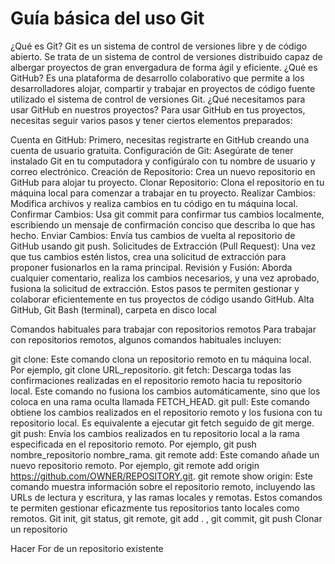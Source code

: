 # Guía básica del uso Git
¿Qué es Git?
Git es un sistema de control de versiones libre y de código abierto. Se trata de un sistema de control de versiones distribuido capaz de albergar proyectos de gran envergadura de forma ágil y eficiente.
¿Qué es GitHub?
Es una plataforma de desarrollo colaborativo que permite a los desarrolladores alojar, compartir y trabajar en proyectos de código fuente utilizado el sistema de control de versiones Git.
¿Qué necesitamos para usar GitHub en nuestros proyectos?
Para usar GitHub en tus proyectos, necesitas seguir varios pasos y tener ciertos elementos preparados:

Cuenta en GitHub: Primero, necesitas registrarte en GitHub creando una cuenta de usuario gratuita.
Configuración de Git: Asegúrate de tener instalado Git en tu computadora y configúralo con tu nombre de usuario y correo electrónico.
Creación de Repositorio: Crea un nuevo repositorio en GitHub para alojar tu proyecto.
Clonar Repositorio: Clona el repositorio en tu máquina local para comenzar a trabajar en tu proyecto.
Realizar Cambios: Modifica archivos y realiza cambios en tu código en tu máquina local.
Confirmar Cambios: Usa git commit para confirmar tus cambios localmente, escribiendo un mensaje de confirmación conciso que describa lo que has hecho.
Enviar Cambios: Envía tus cambios de vuelta al repositorio de GitHub usando git push.
Solicitudes de Extracción (Pull Request): Una vez que tus cambios estén listos, crea una solicitud de extracción para proponer fusionarlos en la rama principal.
Revisión y Fusión: Aborda cualquier comentario, realiza los cambios necesarios, y una vez aprobado, fusiona la solicitud de extracción.
Estos pasos te permiten gestionar y colaborar eficientemente en tus proyectos de código usando GitHub.
Alta GitHub, Git Bash (terminal), carpeta en disco local

Comandos habituales para trabajar con repositorios remotos 
Para trabajar con repositorios remotos, algunos comandos habituales incluyen:

git clone: Este comando clona un repositorio remoto en tu máquina local. Por ejemplo, git clone URL_repositorio.
git fetch: Descarga todas las confirmaciones realizadas en el repositorio remoto hacia tu repositorio local. Este comando no fusiona los cambios automáticamente, sino que los coloca en una rama oculta llamada FETCH_HEAD.
git pull: Este comando obtiene los cambios realizados en el repositorio remoto y los fusiona con tu repositorio local. Es equivalente a ejecutar git fetch seguido de git merge.
git push: Envía los cambios realizados en tu repositorio local a la rama especificada en el repositorio remoto. Por ejemplo, git push nombre_repositorio nombre_rama.
git remote add: Este comando añade un nuevo repositorio remoto. Por ejemplo, git remote add origin https://github.com/OWNER/REPOSITORY.git.
git remote show origin: Este comando muestra información sobre el repositorio remoto, incluyendo las URLs de lectura y escritura, y las ramas locales y remotas.
Estos comandos te permiten gestionar eficazmente tus repositorios tanto locales como remotos.
Git init, git status,  git remote, git add . , git commit, git push
Clonar un repositorio


Hacer For de un repositorio existente
